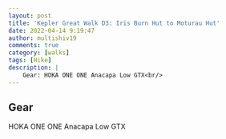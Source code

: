 ```yaml
---
layout: post
title: 'Kepler Great Walk D3: Iris Burn Hut to Moturau Hut'
date: 2022-04-14 9:19:47
author: multishiv19
comments: true
category: [walks]
tags: [Hike]
description: |
    Gear: HOKA ONE ONE Anacapa Low GTX<br/>
---
```


## Gear
HOKA ONE ONE Anacapa Low GTX



<div width='100%' class='strava-embed-placeholder' data-embed-type='activity' data-embed-id='6988116961'></div>
<script src='https://strava-embeds.com/embed.js'></script>
